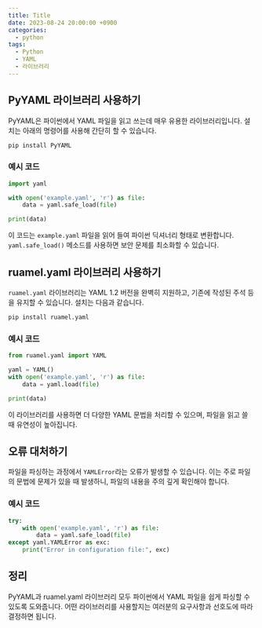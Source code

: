 ```yaml
---
title: Title
date: 2023-08-24 20:00:00 +0900
categories:
  - python
tags:
  - Python
  - YAML
  - 라이브러리
---
```


## PyYAML 라이브러리 사용하기

PyYAML은 파이썬에서 YAML 파일을 읽고 쓰는데 매우 유용한 라이브러리입니다. 설치는 아래의 명령어를 사용해 간단히 할 수 있습니다.

```bash
pip install PyYAML
```

### 예시 코드
```python
import yaml

with open('example.yaml', 'r') as file:
    data = yaml.safe_load(file)

print(data)
```

이 코드는 `example.yaml` 파일을 읽어 들여 파이썬 딕셔너리 형태로 변환합니다. `yaml.safe_load()` 메소드를 사용하면 보안 문제를 최소화할 수 있습니다.

## ruamel.yaml 라이브러리 사용하기

`ruamel.yaml` 라이브러리는 YAML 1.2 버전을 완벽히 지원하고, 기존에 작성된 주석 등을 유지할 수 있습니다. 설치는 다음과 같습니다.

```bash
pip install ruamel.yaml
```

### 예시 코드
```python
from ruamel.yaml import YAML

yaml = YAML()
with open('example.yaml', 'r') as file:
    data = yaml.load(file)

print(data)
```

이 라이브러리를 사용하면 더 다양한 YAML 문법을 처리할 수 있으며, 파일을 읽고 쓸 때 유연성이 높아집니다.

## 오류 대처하기

파일을 파싱하는 과정에서 `YAMLError`라는 오류가 발생할 수 있습니다. 이는 주로 파일의 문법에 문제가 있을 때 발생하니, 파일의 내용을 주의 깊게 확인해야 합니다.

### 예시 코드
```python
try:
    with open('example.yaml', 'r') as file:
        data = yaml.safe_load(file)
except yaml.YAMLError as exc:
    print("Error in configuration file:", exc)
```

## 정리

PyYAML과 ruamel.yaml 라이브러리 모두 파이썬에서 YAML 파일을 쉽게 파싱할 수 있도록 도와줍니다. 어떤 라이브러리를 사용할지는 여러분의 요구사항과 선호도에 따라 결정하면 됩니다.